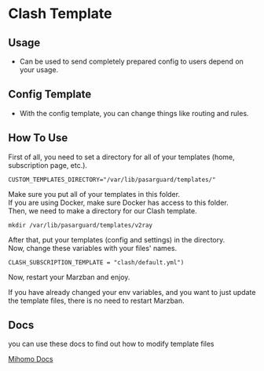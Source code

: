 # Clash Template

## Usage

- Can be used to send completely prepared config to users depend on your usage.

## Config Template

- With the config template, you can change things like routing and rules.

## How To Use

First of all, you need to set a directory for all of your templates (home, subscription page, etc.).

```shell
CUSTOM_TEMPLATES_DIRECTORY="/var/lib/pasarguard/templates/"
```

Make sure you put all of your templates in this folder.\
If you are using Docker, make sure Docker has access to this folder.\
Then, we need to make a directory for our Clash template.

```shell
mkdir /var/lib/pasarguard/templates/v2ray
```

After that, put your templates (config and settings) in the directory.\
Now, change these variables with your files' names.

```shell
CLASH_SUBSCRIPTION_TEMPLATE = "clash/default.yml")
```

Now, restart your Marzban and enjoy.

If you have already changed your env variables, and you want to just update the template files, there is no need to restart Marzban.

## Docs

you can use these docs to find out how to modify template files

[Mihomo Docs](https://wiki.metacubex.one/en/)
